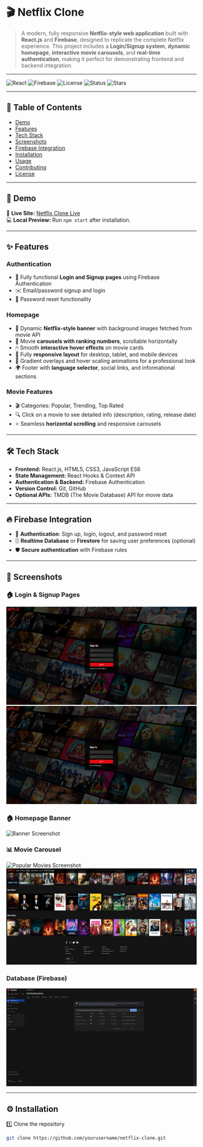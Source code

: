 # 🎬 Netflix Clone

> A modern, fully responsive **Netflix-style web application** built with **React.js** and **Firebase**, designed to replicate the complete Netflix experience. This project includes a **Login/Signup system**, **dynamic homepage**, **interactive movie carousels**, and **real-time authentication**, making it perfect for demonstrating frontend and backend integration.

---

![React](https://img.shields.io/badge/React-18.2.0-blue)
![Firebase](https://img.shields.io/badge/Firebase-9.23.0-yellow)
![License](https://img.shields.io/badge/License-MIT-green)
![Status](https://img.shields.io/badge/Status-Completed-success)
![Stars](https://img.shields.io/github/stars/yourusername/netflix-clone?style=social)

---

## 📌 Table of Contents
- [Demo](#demo)
- [Features](#features)
- [Tech Stack](#tech-stack)
- [Screenshots](#screenshots)
- [Firebase Integration](#firebase-integration)
- [Installation](#installation)
- [Usage](#usage)
- [Contributing](#contributing)
- [License](#license)

---

## 🚀 Demo
🔗 **Live Site:** [Netflix Clone Live](https://clone-2025.netlify.app/)  
💻 **Local Preview:** Run `npm start` after installation.

---

## ✨ Features

### **Authentication**
- 🔐 Fully functional **Login and Signup pages** using Firebase Authentication  
- ✉️ Email/password signup and login  
- 🔑 Password reset functionality  

### **Homepage**
- 🎥 Dynamic **Netflix-style banner** with background images fetched from movie API  
- 🔢 Movie **carousels with ranking numbers**, scrollable horizontally  
- 🖱 Smooth **interactive hover effects** on movie cards  
- 📱 Fully **responsive layout** for desktop, tablet, and mobile devices  
- 🎨 Gradient overlays and hover scaling animations for a professional look  
- 🌍 Footer with **language selector**, social links, and informational sections  

### **Movie Features**
- 🎬 Categories: Popular, Trending, Top Rated  
- 🔍 Click on a movie to see detailed info (description, rating, release date)  
- ⭐ Seamless **horizontal scrolling** and responsive carousels  

---

## 🛠 Tech Stack
- **Frontend:** React.js, HTML5, CSS3, JavaScript ES6  
- **State Management:** React Hooks & Context API  
- **Authentication & Backend:** Firebase Authentication  
- **Version Control:** Git, GitHub  
- **Optional APIs:** TMDB (The Movie Database) API for movie data  

---

## 🔥 Firebase Integration
- 🔑 **Authentication**: Sign up, login, logout, and password reset  
- 🗄 **Realtime Database** or **Firestore** for saving user preferences (optional)  
- 🛡 **Secure authentication** with Firebase rules  

---

## 📸 Screenshots

### 🏠 Login & Signup Pages
![Login Screenshot](/Screenshots/login.png)
![Signup Screenshot](/Screenshots/signin.png)

### 🏠 Homepage Banner
![Banner Screenshot](/Screenshots/home.png)

### 📊 Movie Carousel
![Popular Movies Screenshot](/Screenshots/Movie_Carousel_1.png)
![Popular Movies Screenshot](/Screenshots/Movie_Carousel_2.png)


### Database (Firebase)
![Popular Movies Screenshot](/Screenshots/firebase.png)

---

## ⚙️ Installation

1️⃣ Clone the repository  
```bash
git clone https://github.com/yourusername/netflix-clone.git
